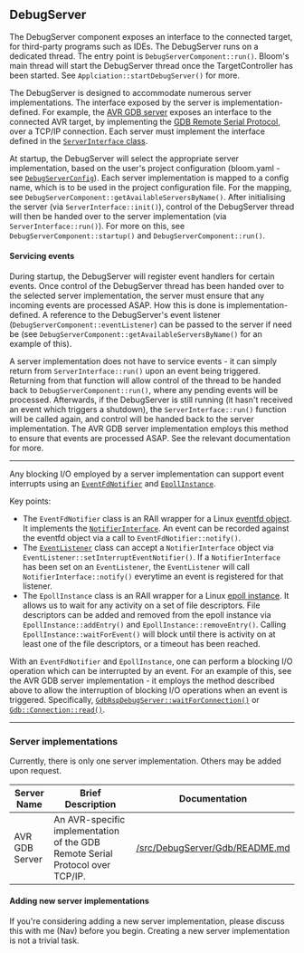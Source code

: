 ## DebugServer

The DebugServer component exposes an interface to the connected target, for third-party programs such as IDEs. The 
DebugServer runs on a dedicated thread. The entry point is `DebugServerComponent::run()`. Bloom's main thread will start 
the DebugServer thread once the TargetController has been started. See `Applciation::startDebugServer()` for more.

The DebugServer is designed to accommodate numerous server implementations. The interface exposed by the server is 
implementation-defined. For example, the [AVR GDB server](./Gdb/AvrGdb/AvrGdbRsp.hpp) exposes an interface to the 
connected AVR target, by implementing the 
[GDB Remote Serial Protocol](https://sourceware.org/gdb/onlinedocs/gdb/Remote-Protocol.html), over a TCP/IP connection.
Each server must implement the interface defined in the [`ServerInterface` class](./ServerInterface.hpp).

At startup, the DebugServer will select the appropriate server implementation, based on the user's project 
configuration (bloom.yaml - see [`DebugServerConfig`](../ProjectConfig.hpp)). Each server implementation is mapped to a 
config name, which is to be used in the project configuration file. For the mapping, see 
`DebugServerComponent::getAvailableServersByName()`. After initialising the server (via `ServerInterface::init()`), 
control of the DebugServer thread will then be handed over to the server implementation (via `ServerInterface::run()`). 
For more on this, see `DebugServerComponent::startup()` and `DebugServerComponent::run()`.

#### Servicing events

During startup, the DebugServer will register event handlers for certain events. Once control of the DebugServer thread
has been handed over to the selected server implementation, the server must ensure that any incoming events are 
processed ASAP. How this is done is implementation-defined. A reference to the DebugServer's event listener 
(`DebugServerComponent::eventListener`) can be passed to the server if need be (see 
`DebugServerComponent::getAvailableServersByName()` for an example of this).

A server implementation does not have to service events - it can simply return from `ServerInterface::run()` upon 
an event being triggered. Returning from that function will allow control of the thread to be handed back to 
`DebugServerComponent::run()`, where any pending events will be processed. Afterwards, if the DebugServer is still 
running (it hasn't received an event which triggers a shutdown), the `ServerInterface::run()` function will be called 
again, and control will be handed back to the server implementation. The AVR GDB server implementation employs this 
method to ensure that events are processed ASAP. See the relevant documentation for more.

---

Any blocking I/O employed by a server implementation can support event interrupts using an 
[`EventFdNotifier`](../Helpers/EventFdNotifier.hpp) and [`EpollInstance`](../Helpers/EpollInstance.hpp). 

Key points: 
- The `EventFdNotifier` class is an RAII wrapper for a Linux 
  [eventfd object](https://man7.org/linux/man-pages/man2/eventfd.2.html). It implements the
  [`NotifierInterface`](../Helpers/NotifierInterface.hpp). An event can be recorded against the eventfd 
  object via a call to `EventFdNotifier::notify()`.
- The [`EventListener`](../EventManager/EventListener.hpp) class can accept a `NotifierInterface` object via
  `EventListener::setInterruptEventNotifier()`. If a `NotifierInterface` has been set on an `EventListener`, the
  `EventListener` will call `NotifierInterface::notify()` everytime an event is registered for that listener. 
- The `EpollInstance` class is an RAII wrapper for a Linux 
  [epoll instance](https://man7.org/linux/man-pages/man7/epoll.7.html). It allows us to wait for any activity on a set 
  of file descriptors. File descriptors can be added and removed from the epoll instance via `EpollInstance::addEntry()` 
  and `EpollInstance::removeEntry()`. Calling `EpollInstance::waitForEvent()` will block until there is activity on at 
  least one of the file descriptors, or a timeout has been reached.
  
With an `EventFdNotifier` and `EpollInstance`, one can perform a blocking I/O operation which can be interrupted by an 
event. For an example of this, see the AVR GDB server implementation - it employs the method described above to allow 
the interruption of blocking I/O operations when an event is triggered. Specifically, 
[`GdbRspDebugServer::waitForConnection()`](./Gdb/GdbRspDebugServer.hpp) or
[`Gdb::Connection::read()`](./Gdb/Connection.hpp).

---

### Server implementations

Currently, there is only one server implementation. Others may be added upon request.

| Server Name    | Brief Description                                                             | Documentation                                     |
|----------------|-------------------------------------------------------------------------------|---------------------------------------------------|
| AVR GDB Server | An AVR-specific implementation of the GDB Remote Serial Protocol over TCP/IP. | [/src/DebugServer/Gdb/README.md](./Gdb/README.md) |

#### Adding new server implementations

If you're considering adding a new server implementation, please discuss this with me (Nav) before you begin. Creating 
a new server implementation is not a trivial task.
